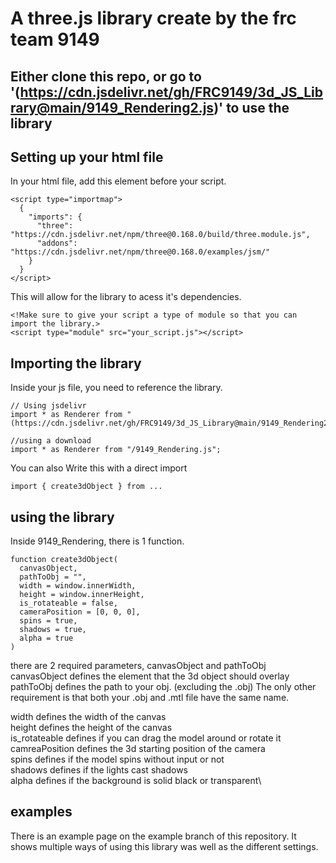 # A three.js library create by the frc team 9149
## Either clone this repo, or go to '(https://cdn.jsdelivr.net/gh/FRC9149/3d_JS_Library@main/9149_Rendering2.js)' to use the library

## Setting up your html file
In your html file, add this element before your script.
```
<script type="importmap">
  {
    "imports": {
      "three": "https://cdn.jsdelivr.net/npm/three@0.168.0/build/three.module.js",
      "addons": "https://cdn.jsdelivr.net/npm/three@0.168.0/examples/jsm/"
    }
  }
</script>
```
This will allow for the library to acess it's dependencies.
```
<!Make sure to give your script a type of module so that you can import the library.>
<script type="module" src="your_script.js"></script>
```

## Importing the library

Inside your js file, you need to reference the library.

```
// Using jsdelivr
import * as Renderer from "(https://cdn.jsdelivr.net/gh/FRC9149/3d_JS_Library@main/9149_Rendering2.js)";

//using a download
import * as Renderer from "/9149_Rendering.js";
```

You can also Write this with a direct import
```
import { create3dObject } from ...
```

## using the library

Inside 9149_Rendering, there is 1 function.
```
function create3dObject(
  canvasObject, 
  pathToObj = "", 
  width = window.innerWidth, 
  height = window.innerHeight, 
  is_rotateable = false, 
  cameraPosition = [0, 0, 0],
  spins = true, 
  shadows = true, 
  alpha = true
)
```


there are 2 required parameters, canvasObject and pathToObj\
canvasObject defines the element that the 3d object should overlay\
pathToObj defines the path to your obj. (excluding the .obj) The only other requirement is that both your .obj and .mtl file have the same name.

width defines the width of the canvas\
height defines the height of the canvas\
is_rotateable defines if you can drag the model around or rotate it\
camreaPosition defines the 3d starting position of the camera\
spins defines if the model spins without input or not\
shadows defines if the lights cast shadows\
alpha defines if the background is solid black or transparent\

## examples
There is an example page on the example branch of this repository. It shows multiple ways of using this library was well as the different settings.
